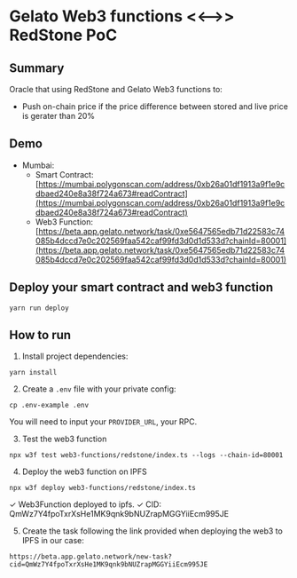 
# Gelato Web3 functions <<-->> RedStone PoC

## Summary

Oracle that using RedStone and Gelato Web3 functions to:
- Push on-chain price if the price difference between stored and live price is gerater than 20%

## Demo
- Mumbai:
  - Smart Contract: [https://mumbai.polygonscan.com/address/0xb26a01df1913a9f1e9cdbaed240e8a38f724a673#readContract](https://mumbai.polygonscan.com/address/0xb26a01df1913a9f1e9cdbaed240e8a38f724a673#readContract)
  - Web3 Function: [https://beta.app.gelato.network/task/0xe5647565edb71d22583c74085b4dccd7e0c202569faa542caf99fd3d0d1d533d?chainId=80001](https://beta.app.gelato.network/task/0xe5647565edb71d22583c74085b4dccd7e0c202569faa542caf99fd3d0d1d533d?chainId=80001)

## Deploy your smart contract and web3 function
```
yarn run deploy 
```

## How to run

1. Install project dependencies:
```
yarn install
```

2. Create a `.env` file with your private config:
```
cp .env-example .env
```
You will need to input your `PROVIDER_URL`, your RPC.


3. Test the  web3 function
```
npx w3f test web3-functions/redstone/index.ts --logs --chain-id=80001
```

4. Deploy the web3 function on IPFS
```
npx w3f deploy web3-functions/redstone/index.ts
```

 ✓ Web3Function deployed to ipfs.
 ✓ CID: QmWz7Y4fpoTxrXsHe1MK9qnk9bNUZrapMGGYiiEcm995JE

5. Create the task following the link provided when deploying the web3 to IPFS in our case:
```
https://beta.app.gelato.network/new-task?cid=QmWz7Y4fpoTxrXsHe1MK9qnk9bNUZrapMGGYiiEcm995JE
```
